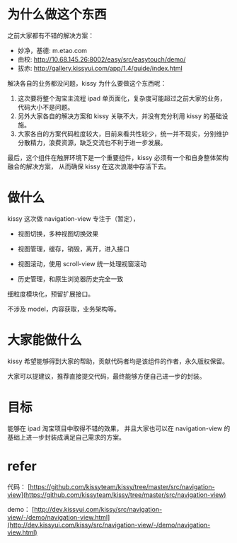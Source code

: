 # 为什么做这个东西
之前大家都有不错的解决方案：

* 妙净，基德: m.etao.com
* 由校: http://10.68.145.26:8002/easy/src/easytouch/demo/
* 拔赤: http://gallery.kissyui.com/app/1.4/guide/index.html

解决各自的业务都没问题，kissy 为什么要做这个东西呢：

1. 这次要将整个淘宝主流程 ipad 单页面化，复杂度可能超过之前大家的业务，代码大小不是问题。
2. 另外大家各自的解决方案和 kissy 关联不大，并没有充分利用 kissy 的基础设施。
3. 大家各自的方案代码粒度较大，目前来看共性较少，统一并不现实，分别维护分散精力，浪费资源，缺乏交流也不利于进一步发展。

最后，这个组件在触屏环境下是一个重要组件，kissy 必须有一个和自身整体架构融合的解决方案，
从而确保 kissy 在这次浪潮中存活下去。

# 做什么

kissy 这次做 navigation-view 专注于（暂定），

* 视图切换，多种视图切换效果

* 视图管理，缓存，销毁，离开，进入接口

* 视图滚动，使用 scroll-view 统一处理视窗滚动

* 历史管理，和原生浏览器历史完全一致

细粒度模块化，预留扩展接口。

不涉及 model，内容获取，业务架构等。

# 大家能做什么

kissy 希望能够得到大家的帮助，贡献代码者均是该组件的作者，永久版权保留。

大家可以提建议，推荐直接提交代码，最终能够方便自己进一步的封装。

# 目标

能够在 ipad 淘宝项目中取得不错的效果，
并且大家也可以在 navigation-view 的基础上进一步封装成满足自己需求的方案。

# refer

代码： [https://github.com/kissyteam/kissy/tree/master/src/navigation-view](https://github.com/kissyteam/kissy/tree/master/src/navigation-view)

demo： [http://dev.kissyui.com/kissy/src/navigation-view/-/demo/navigation-view.html](http://dev.kissyui.com/kissy/src/navigation-view/-/demo/navigation-view.html)